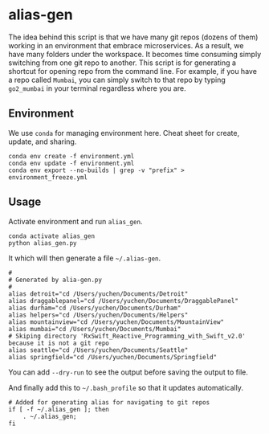 # alias-gen

The idea behind this script is that we have many git repos (dozens of them) working in an environment that embrace microservices.
As a result, we have many folders under the workspace.
It becomes time consuming simply switching from one git repo to another.
This script is for generating a shortcut for opening repo from the command line.
For example, if you have a repo called `Mumbai`, you can simply switch to that repo by typing `go2_mumbai` in your terminal regardless where you are. 

## Environment

We use `conda` for managing environment here. Cheat sheet for create, update, and sharing.

    conda env create -f environment.yml
    conda env update -f environment.yml
    conda env export --no-builds | grep -v "prefix" > environment_freeze.yml

## Usage

Activate environment and run `alias_gen`.

    conda activate alias_gen
    python alias_gen.py

It which will then generate a file `~/.alias-gen`.

	#
	# Generated by alia-gen.py
	#
	alias detroit="cd /Users/yuchen/Documents/Detroit"
	alias draggablepanel="cd /Users/yuchen/Documents/DraggablePanel"
	alias durham="cd /Users/yuchen/Documents/Durham"
	alias helpers="cd /Users/yuchen/Documents/Helpers"
	alias mountainview="cd /Users/yuchen/Documents/MountainView"
	alias mumbai="cd /Users/yuchen/Documents/Mumbai"
	# Skiping directory 'RxSwift_Reactive_Programming_with_Swift_v2.0' because it is not a git repo
	alias seattle="cd /Users/yuchen/Documents/Seattle"
	alias springfield="cd /Users/yuchen/Documents/Springfield"

You can add `--dry-run` to see the output before saving the output to file.

And finally add this to `~/.bash_profile` so that it updates automatically.

	# Added for generating alias for navigating to git repos
	if [ -f ~/.alias_gen ]; then 
	    . ~/.alias_gen;
	fi

